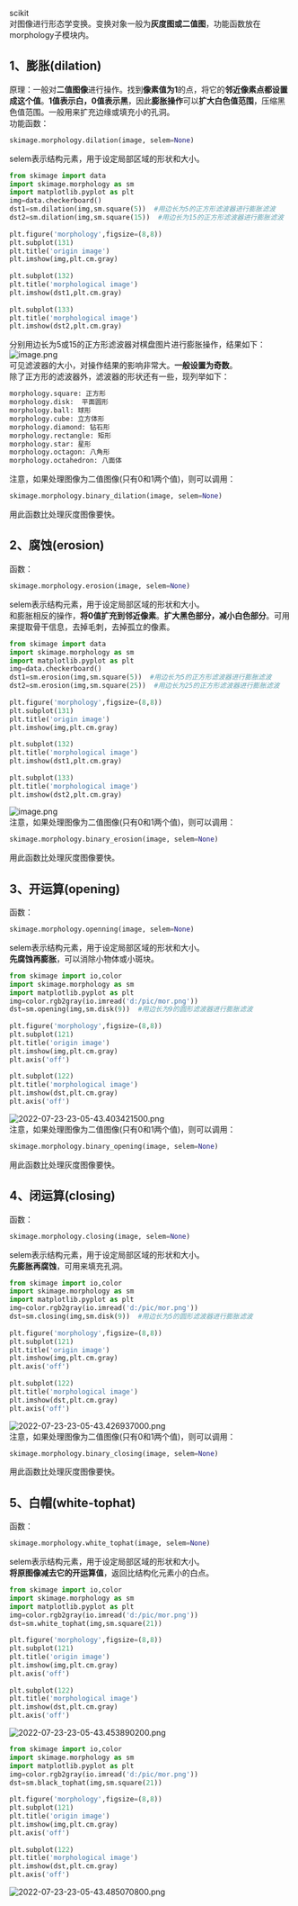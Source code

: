 scikit<br />对图像进行形态学变换。变换对象一般为**灰度图或二值图**，功能函数放在morphology子模块内。
<a name="L8Oic"></a>
## 1、膨胀(dilation)
原理：一般对**二值图像**进行操作。找到**像素值为1**的点，将它的**邻近像素点都设置成这个值**。**1值表示白，0值表示黑**，因此**膨胀操作**可以**扩大白色值范围**，压缩黑色值范围。一般用来扩充边缘或填充小的孔洞。<br />功能函数：
```python
skimage.morphology.dilation(image, selem=None)
```
selem表示结构元素，用于设定局部区域的形状和大小。
```python
from skimage import data
import skimage.morphology as sm
import matplotlib.pyplot as plt
img=data.checkerboard()
dst1=sm.dilation(img,sm.square(5))  #用边长为5的正方形滤波器进行膨胀滤波
dst2=sm.dilation(img,sm.square(15))  #用边长为15的正方形滤波器进行膨胀滤波
 
plt.figure('morphology',figsize=(8,8))
plt.subplot(131)
plt.title('origin image')
plt.imshow(img,plt.cm.gray)
 
plt.subplot(132)
plt.title('morphological image')
plt.imshow(dst1,plt.cm.gray)
 
plt.subplot(133)
plt.title('morphological image')
plt.imshow(dst2,plt.cm.gray)
```
分别用边长为5或15的正方形滤波器对棋盘图片进行膨胀操作，结果如下：<br />![image.png](https://cdn.nlark.com/yuque/0/2022/png/396745/1658588482400-fa14585f-d6ad-40d4-8208-b4a0ce6819e7.png#clientId=u8b5aafe5-30a5-4&from=paste&height=195&id=u0d271486&originHeight=488&originWidth=1341&originalType=binary&ratio=1&rotation=0&showTitle=false&size=80333&status=done&style=shadow&taskId=u9f3c628e-5184-4be6-b2c1-5e438a7f719&title=&width=536.4)<br />可见滤波器的大小，对操作结果的影响非常大。**一般设置为奇数**。<br />除了正方形的滤波器外，滤波器的形状还有一些，现列举如下：
```python
morphology.square: 正方形
morphology.disk:  平面圆形
morphology.ball: 球形
morphology.cube: 立方体形
morphology.diamond: 钻石形
morphology.rectangle: 矩形
morphology.star: 星形
morphology.octagon: 八角形
morphology.octahedron: 八面体
```
注意，如果处理图像为二值图像(只有0和1两个值)，则可以调用：
```python
skimage.morphology.binary_dilation(image, selem=None)
```
用此函数比处理灰度图像要快。
<a name="QZF1x"></a>
## 2、腐蚀(erosion)
函数：
```python
skimage.morphology.erosion(image, selem=None)
```
selem表示结构元素，用于设定局部区域的形状和大小。<br />和膨胀相反的操作，**将0值扩充到邻近像素**。**扩大黑色部分，减小白色部分**。可用来提取骨干信息，去掉毛刺，去掉孤立的像素。
```python
from skimage import data
import skimage.morphology as sm
import matplotlib.pyplot as plt
img=data.checkerboard()
dst1=sm.erosion(img,sm.square(5))  #用边长为5的正方形滤波器进行膨胀滤波
dst2=sm.erosion(img,sm.square(25))  #用边长为25的正方形滤波器进行膨胀滤波
 
plt.figure('morphology',figsize=(8,8))
plt.subplot(131)
plt.title('origin image')
plt.imshow(img,plt.cm.gray)
 
plt.subplot(132)
plt.title('morphological image')
plt.imshow(dst1,plt.cm.gray)
 
plt.subplot(133)
plt.title('morphological image')
plt.imshow(dst2,plt.cm.gray)
```
![image.png](https://cdn.nlark.com/yuque/0/2022/png/396745/1658588589740-af8a1bbe-cd2d-4948-90be-d8a9f2accd9f.png#clientId=u8b5aafe5-30a5-4&from=paste&height=191&id=u3c59c1a0&originHeight=477&originWidth=1309&originalType=binary&ratio=1&rotation=0&showTitle=false&size=75573&status=done&style=shadow&taskId=ub51e4606-d07d-4e6d-b794-26bdec2bf40&title=&width=523.6)<br />注意，如果处理图像为二值图像(只有0和1两个值)，则可以调用：
```python
skimage.morphology.binary_erosion(image, selem=None)
```
用此函数比处理灰度图像要快。
<a name="DRyO6"></a>
## 3、开运算(opening)
函数：
```python
skimage.morphology.openning(image, selem=None)
```
selem表示结构元素，用于设定局部区域的形状和大小。<br />**先腐蚀再膨胀**，可以消除小物体或小斑块。
```python
from skimage import io,color
import skimage.morphology as sm
import matplotlib.pyplot as plt
img=color.rgb2gray(io.imread('d:/pic/mor.png'))
dst=sm.opening(img,sm.disk(9))  #用边长为9的圆形滤波器进行膨胀滤波
 
plt.figure('morphology',figsize=(8,8))
plt.subplot(121)
plt.title('origin image')
plt.imshow(img,plt.cm.gray)
plt.axis('off')
 
plt.subplot(122)
plt.title('morphological image')
plt.imshow(dst,plt.cm.gray)
plt.axis('off')
```
![2022-07-23-23-05-43.403421500.png](https://cdn.nlark.com/yuque/0/2022/png/396745/1658588874709-4a6fc6c9-0eb3-4800-9698-78799176d586.png#clientId=u8b5aafe5-30a5-4&from=ui&id=u1dd3f593&originHeight=155&originWidth=481&originalType=binary&ratio=1&rotation=0&showTitle=false&size=224263&status=done&style=shadow&taskId=uc9f4165e-dcc5-4c8e-9c8a-9f9d561db6c&title=)<br />注意，如果处理图像为二值图像(只有0和1两个值)，则可以调用：
```python
skimage.morphology.binary_opening(image, selem=None)
```
用此函数比处理灰度图像要快。
<a name="UrM3M"></a>
## 4、闭运算(closing)
函数：
```python
skimage.morphology.closing(image, selem=None)
```
selem表示结构元素，用于设定局部区域的形状和大小。<br />**先膨胀再腐蚀**，可用来填充孔洞。
```python
from skimage import io,color
import skimage.morphology as sm
import matplotlib.pyplot as plt
img=color.rgb2gray(io.imread('d:/pic/mor.png'))
dst=sm.closing(img,sm.disk(9))  #用边长为5的圆形滤波器进行膨胀滤波
 
plt.figure('morphology',figsize=(8,8))
plt.subplot(121)
plt.title('origin image')
plt.imshow(img,plt.cm.gray)
plt.axis('off')
 
plt.subplot(122)
plt.title('morphological image')
plt.imshow(dst,plt.cm.gray)
plt.axis('off')
```
![2022-07-23-23-05-43.426937000.png](https://cdn.nlark.com/yuque/0/2022/png/396745/1658588874719-e53e333e-b6fd-42f0-a8a4-e674962cb2df.png#clientId=u8b5aafe5-30a5-4&from=ui&id=Cbh95&originHeight=171&originWidth=487&originalType=binary&ratio=1&rotation=0&showTitle=false&size=250486&status=done&style=shadow&taskId=ud3651c97-17bb-44f9-b374-2e431a443c4&title=)<br />注意，如果处理图像为二值图像(只有0和1两个值)，则可以调用：
```python
skimage.morphology.binary_closing(image, selem=None)
```
用此函数比处理灰度图像要快。
<a name="Vltn2"></a>
## 5、白帽(white-tophat)
函数：
```python
skimage.morphology.white_tophat(image, selem=None)
```
selem表示结构元素，用于设定局部区域的形状和大小。<br />**将原图像减去它的开运算值**，返回比结构化元素小的白点。
```python
from skimage import io,color
import skimage.morphology as sm
import matplotlib.pyplot as plt
img=color.rgb2gray(io.imread('d:/pic/mor.png'))
dst=sm.white_tophat(img,sm.square(21))  
 
plt.figure('morphology',figsize=(8,8))
plt.subplot(121)
plt.title('origin image')
plt.imshow(img,plt.cm.gray)
plt.axis('off')
 
plt.subplot(122)
plt.title('morphological image')
plt.imshow(dst,plt.cm.gray)
plt.axis('off')
```
![2022-07-23-23-05-43.453890200.png](https://cdn.nlark.com/yuque/0/2022/png/396745/1658589006235-906071f4-75d3-47ff-b1b0-72f4d26a0ffa.png#clientId=u8b5aafe5-30a5-4&from=ui&id=NRnlL&originHeight=174&originWidth=499&originalType=binary&ratio=1&rotation=0&showTitle=false&size=261148&status=done&style=shadow&taskId=ucf148397-7d8b-4fe7-b44a-cc447b6809d&title=)
```python
from skimage import io,color
import skimage.morphology as sm
import matplotlib.pyplot as plt
img=color.rgb2gray(io.imread('d:/pic/mor.png'))
dst=sm.black_tophat(img,sm.square(21))  
 
plt.figure('morphology',figsize=(8,8))
plt.subplot(121)
plt.title('origin image')
plt.imshow(img,plt.cm.gray)
plt.axis('off')
 
plt.subplot(122)
plt.title('morphological image')
plt.imshow(dst,plt.cm.gray)
plt.axis('off')
```
![2022-07-23-23-05-43.485070800.png](https://cdn.nlark.com/yuque/0/2022/png/396745/1658589006245-2f2e326d-80ef-4369-b529-ea8a71048e5c.png#clientId=u8b5aafe5-30a5-4&from=ui&id=u0808b959&originHeight=168&originWidth=499&originalType=binary&ratio=1&rotation=0&showTitle=false&size=252148&status=done&style=shadow&taskId=u71333e57-22ce-4928-9cbe-efe4c1fb741&title=)
